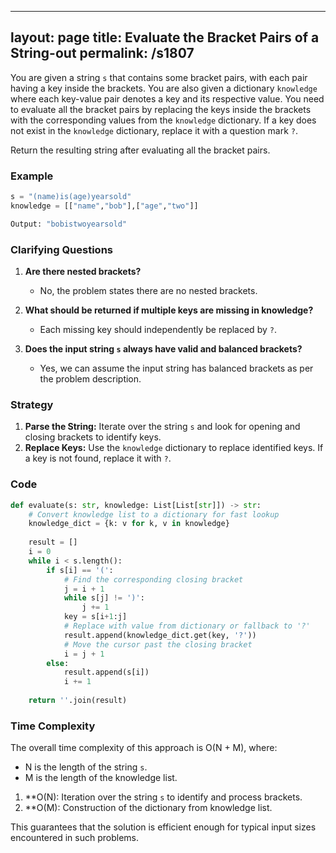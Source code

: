 
---
layout: page
title:  Evaluate the Bracket Pairs of a String-out
permalink: /s1807
---

You are given a string `s` that contains some bracket pairs, with each pair having a key inside the brackets. You are also given a dictionary `knowledge` where each key-value pair denotes a key and its respective value. You need to evaluate all the bracket pairs by replacing the keys inside the brackets with the corresponding values from the `knowledge` dictionary. If a key does not exist in the `knowledge` dictionary, replace it with a question mark `?`.

Return the resulting string after evaluating all the bracket pairs.

### Example
```python
s = "(name)is(age)yearsold"
knowledge = [["name","bob"],["age","two"]]

Output: "bobistwoyearsold"
```

### Clarifying Questions

1. **Are there nested brackets?**
   - No, the problem states there are no nested brackets.

2. **What should be returned if multiple keys are missing in knowledge?**
   - Each missing key should independently be replaced by `?`.

3. **Does the input string `s` always have valid and balanced brackets?**
   - Yes, we can assume the input string has balanced brackets as per the problem description.

### Strategy

1. **Parse the String:** Iterate over the string `s` and look for opening and closing brackets to identify keys.
2. **Replace Keys:** Use the `knowledge` dictionary to replace identified keys. If a key is not found, replace it with `?`.

### Code

```python
def evaluate(s: str, knowledge: List[List[str]]) -> str:
    # Convert knowledge list to a dictionary for fast lookup
    knowledge_dict = {k: v for k, v in knowledge}
    
    result = []
    i = 0
    while i < s.length():
        if s[i] == '(':
            # Find the corresponding closing bracket
            j = i + 1
            while s[j] != ')':
                j += 1
            key = s[i+1:j]
            # Replace with value from dictionary or fallback to '?'
            result.append(knowledge_dict.get(key, '?'))
            # Move the cursor past the closing bracket
            i = j + 1
        else:
            result.append(s[i])
            i += 1
    
    return ''.join(result)
```

### Time Complexity

The overall time complexity of this approach is O(N + M), where:
- N is the length of the string `s`.
- M is the length of the knowledge list. 

1. **O(N): Iteration over the string `s` to identify and process brackets.
2. **O(M): Construction of the dictionary from knowledge list.

This guarantees that the solution is efficient enough for typical input sizes encountered in such problems.